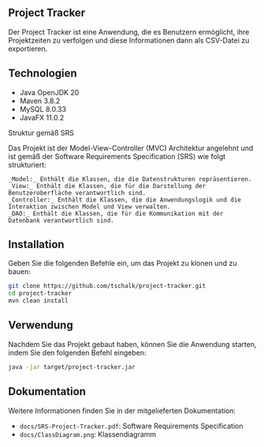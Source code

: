 ## Project Tracker

Der Project Tracker ist eine Anwendung, die es Benutzern ermöglicht, ihre Projektzeiten zu verfolgen und 
diese Informationen dann als CSV-Datei zu exportieren.

## Technologien

- Java OpenJDK 20
- Maven 3.8.2
- MySQL 8.0.33
- JavaFX 11.0.2

Struktur gemäß SRS

Das Projekt ist der Model-View-Controller (MVC) Architektur angelehnt und ist gemäß der Software Requirements Specification (SRS) wie folgt strukturiert:

    _Model:_ Enthält die Klassen, die die Datenstrukturen repräsentieren.
    _View:_ Enthält die Klassen, die für die Darstellung der Benutzeroberfläche verantwortlich sind.
    _Controller:_ Enthält die Klassen, die die Anwendungslogik und die Interaktion zwischen Model und View verwalten.
    _DAO:_ Enthält die Klassen, die für die Kommunikation mit der Datenbank verantwortlich sind.

## Installation

Geben Sie die folgenden Befehle ein, um das Projekt zu klonen und zu bauen:

```bash
git clone https://github.com/tschalk/project-tracker.git
cd project-tracker
mvn clean install
```
## Verwendung

Nachdem Sie das Projekt gebaut haben, können Sie die Anwendung starten, indem Sie den folgenden Befehl eingeben:

```bash
java -jar target/project-tracker.jar
```

## Dokumentation

Weitere Informationen finden Sie in der mitgelieferten Dokumentation:

- `docs/SRS-Project-Tracker.pdf`: Software Requirements Specification
- `docs/ClassDiagram.png`: Klassendiagramm
